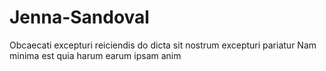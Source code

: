 # Jenna-Sandoval
Obcaecati excepturi reiciendis do dicta sit nostrum excepturi pariatur Nam minima est quia harum earum ipsam anim
